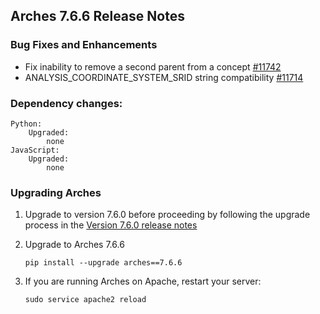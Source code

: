 ## Arches 7.6.6 Release Notes

### Bug Fixes and Enhancements

- Fix inability to remove a second parent from a concept [#11742](https://github.com/archesproject/arches/pull/11742)
- ANALYSIS_COORDINATE_SYSTEM_SRID string compatibility [#11714](https://github.com/archesproject/arches/issues/11714)


### Dependency changes:

```
Python:
    Upgraded:
        none
JavaScript:
    Upgraded:
        none
```

### Upgrading Arches

1. Upgrade to version 7.6.0 before proceeding by following the upgrade process in the [Version 7.6.0 release notes](https://github.com/archesproject/arches/blob/dev/7.6.x/releases/7.6.0.md)

2. Upgrade to Arches 7.6.6

    ```
    pip install --upgrade arches==7.6.6
    ```

3. If you are running Arches on Apache, restart your server:
    ```
    sudo service apache2 reload
    ```

